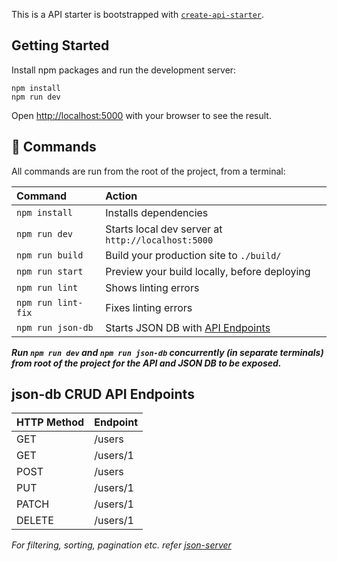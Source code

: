 This is a API starter is bootstrapped with [`create-api-starter`](https://www.npmjs.com/package/create-api-starter).

## Getting Started

Install npm packages and run the development server:

```
npm install
npm run dev
```

Open [http://localhost:5000](http://localhost:5000) with your browser to see the result.

## :genie: Commands

All commands are run from the root of the project, from a terminal:

| Command            | Action                                                           |
| :----------------- | :--------------------------------------------------------------- |
| `npm install`      | Installs dependencies                                            |
| `npm run dev`      | Starts local dev server at `http://localhost:5000`               |
| `npm run build`    | Build your production site to `./build/`                         |
| `npm run start`    | Preview your build locally, before deploying                     |
| `npm run lint`     | Shows linting errors                                             |
| `npm run lint-fix` | Fixes linting errors                                             |
| `npm run json-db`  | Starts JSON DB with [API Endpoints](#json-db-crud-api-endpoints) |

**_Run `npm run dev` and `npm run json-db` concurrently (in separate terminals) from root of the project for the API and JSON DB to be exposed._**

## json-db CRUD API Endpoints

| HTTP Method | Endpoint |
| :---------- | :------- |
| GET         | /users   |
| GET         | /users/1 |
| POST        | /users   |
| PUT         | /users/1 |
| PATCH       | /users/1 |
| DELETE      | /users/1 |

_For filtering, sorting, pagination etc. refer [json-server](https://www.npmjs.com/package/json-server)_
